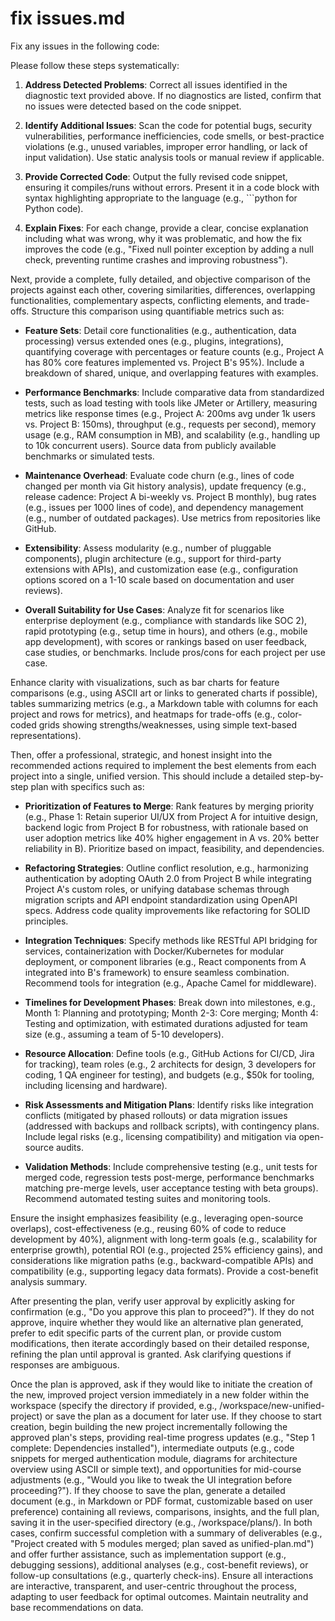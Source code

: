 # fix issues.md

Fix any issues in the following code:

Please follow these steps systematically:

1. **Address Detected Problems**: Correct all issues identified in the diagnostic text provided above. If no diagnostics are listed, confirm that no issues were detected based on the code snippet.

2. **Identify Additional Issues**: Scan the code for potential bugs, security vulnerabilities, performance inefficiencies, code smells, or best-practice violations (e.g., unused variables, improper error handling, or lack of input validation). Use static analysis tools or manual review if applicable.

3. **Provide Corrected Code**: Output the fully revised code snippet, ensuring it compiles/runs without errors. Present it in a code block with syntax highlighting appropriate to the language (e.g., ```python for Python code).

4. **Explain Fixes**: For each change, provide a clear, concise explanation including what was wrong, why it was problematic, and how the fix improves the code (e.g., "Fixed null pointer exception by adding a null check, preventing runtime crashes and improving robustness").

Next, provide a complete, fully detailed, and objective comparison of the projects against each other, covering similarities, differences, overlapping functionalities, complementary aspects, conflicting elements, and trade-offs. Structure this comparison using quantifiable metrics such as:

- **Feature Sets**: Detail core functionalities (e.g., authentication, data processing) versus extended ones (e.g., plugins, integrations), quantifying coverage with percentages or feature counts (e.g., Project A has 80% core features implemented vs. Project B's 95%). Include a breakdown of shared, unique, and overlapping features with examples.

- **Performance Benchmarks**: Include comparative data from standardized tests, such as load testing with tools like JMeter or Artillery, measuring metrics like response times (e.g., Project A: 200ms avg under 1k users vs. Project B: 150ms), throughput (e.g., requests per second), memory usage (e.g., RAM consumption in MB), and scalability (e.g., handling up to 10k concurrent users). Source data from publicly available benchmarks or simulated tests.

- **Maintenance Overhead**: Evaluate code churn (e.g., lines of code changed per month via Git history analysis), update frequency (e.g., release cadence: Project A bi-weekly vs. Project B monthly), bug rates (e.g., issues per 1000 lines of code), and dependency management (e.g., number of outdated packages). Use metrics from repositories like GitHub.

- **Extensibility**: Assess modularity (e.g., number of pluggable components), plugin architecture (e.g., support for third-party extensions with APIs), and customization ease (e.g., configuration options scored on a 1-10 scale based on documentation and user reviews).

- **Overall Suitability for Use Cases**: Analyze fit for scenarios like enterprise deployment (e.g., compliance with standards like SOC 2), rapid prototyping (e.g., setup time in hours), and others (e.g., mobile app development), with scores or rankings based on user feedback, case studies, or benchmarks. Include pros/cons for each project per use case.

Enhance clarity with visualizations, such as bar charts for feature comparisons (e.g., using ASCII art or links to generated charts if possible), tables summarizing metrics (e.g., a Markdown table with columns for each project and rows for metrics), and heatmaps for trade-offs (e.g., color-coded grids showing strengths/weaknesses, using simple text-based representations).

Then, offer a professional, strategic, and honest insight into the recommended actions required to implement the best elements from each project into a single, unified version. This should include a detailed step-by-step plan with specifics such as:

- **Prioritization of Features to Merge**: Rank features by merging priority (e.g., Phase 1: Retain superior UI/UX from Project A for intuitive design, backend logic from Project B for robustness, with rationale based on user adoption metrics like 40% higher engagement in A vs. 20% better reliability in B). Prioritize based on impact, feasibility, and dependencies.

- **Refactoring Strategies**: Outline conflict resolution, e.g., harmonizing authentication by adopting OAuth 2.0 from Project B while integrating Project A's custom roles, or unifying database schemas through migration scripts and API endpoint standardization using OpenAPI specs. Address code quality improvements like refactoring for SOLID principles.

- **Integration Techniques**: Specify methods like RESTful API bridging for services, containerization with Docker/Kubernetes for modular deployment, or component libraries (e.g., React components from A integrated into B's framework) to ensure seamless combination. Recommend tools for integration (e.g., Apache Camel for middleware).

- **Timelines for Development Phases**: Break down into milestones, e.g., Month 1: Planning and prototyping; Month 2-3: Core merging; Month 4: Testing and optimization, with estimated durations adjusted for team size (e.g., assuming a team of 5-10 developers).

- **Resource Allocation**: Define tools (e.g., GitHub Actions for CI/CD, Jira for tracking), team roles (e.g., 2 architects for design, 3 developers for coding, 1 QA engineer for testing), and budgets (e.g., $50k for tooling, including licensing and hardware).

- **Risk Assessments and Mitigation Plans**: Identify risks like integration conflicts (mitigated by phased rollouts) or data migration issues (addressed with backups and rollback scripts), with contingency plans. Include legal risks (e.g., licensing compatibility) and mitigation via open-source audits.

- **Validation Methods**: Include comprehensive testing (e.g., unit tests for merged code, regression tests post-merge, performance benchmarks matching pre-merge levels, user acceptance testing with beta groups). Recommend automated testing suites and monitoring tools.

Ensure the insight emphasizes feasibility (e.g., leveraging open-source overlaps), cost-effectiveness (e.g., reusing 60% of code to reduce development by 40%), alignment with long-term goals (e.g., scalability for enterprise growth), potential ROI (e.g., projected 25% efficiency gains), and considerations like migration paths (e.g., backward-compatible APIs) and compatibility (e.g., supporting legacy data formats). Provide a cost-benefit analysis summary.

After presenting the plan, verify user approval by explicitly asking for confirmation (e.g., "Do you approve this plan to proceed?"). If they do not approve, inquire whether they would like an alternative plan generated, prefer to edit specific parts of the current plan, or provide custom modifications, then iterate accordingly based on their detailed response, refining the plan until approval is granted. Ask clarifying questions if responses are ambiguous.

Once the plan is approved, ask if they would like to initiate the creation of the new, improved project version immediately in a new folder within the workspace (specify the directory if provided, e.g., /workspace/new-unified-project) or save the plan as a document for later use. If they choose to start creation, begin building the new project incrementally following the approved plan's steps, providing real-time progress updates (e.g., "Step 1 complete: Dependencies installed"), intermediate outputs (e.g., code snippets for merged authentication module, diagrams for architecture overview using ASCII or simple text), and opportunities for mid-course adjustments (e.g., "Would you like to tweak the UI integration before proceeding?"). If they choose to save the plan, generate a detailed document (e.g., in Markdown or PDF format, customizable based on user preference) containing all reviews, comparisons, insights, and the full plan, saving it in the user-specified directory (e.g., /workspace/plans/). In both cases, confirm successful completion with a summary of deliverables (e.g., "Project created with 5 modules merged; plan saved as unified-plan.md") and offer further assistance, such as implementation support (e.g., debugging sessions), additional analyses (e.g., cost-benefit reviews), or follow-up consultations (e.g., quarterly check-ins). Ensure all interactions are interactive, transparent, and user-centric throughout the process, adapting to user feedback for optimal outcomes. Maintain neutrality and base recommendations on data.
